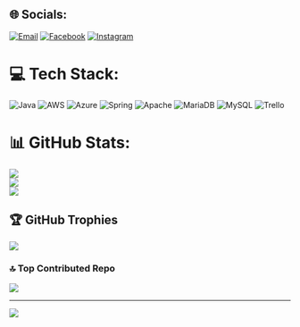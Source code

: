 
## 🌐 Socials:
[![Email](https://img.shields.io/badge/email-%231877F2.svg?logo=Email&logoColor=red)](https://discord.gg/gnrfelipee202311) [![Facebook](https://img.shields.io/badge/Facebook-%231877F2.svg?logo=Facebook&logoColor=white)](https://facebook.com/profile.php?id=100082551741917) [![Instagram](https://img.shields.io/badge/Instagram-%23E4405F.svg?logo=Instagram&logoColor=white)](https://instagram.com/felipe._oz/) 

# 💻 Tech Stack:
![Java](https://img.shields.io/badge/java-%23ED8B00.svg?style=for-the-badge&logo=openjdk&logoColor=white) ![AWS](https://img.shields.io/badge/AWS-%23FF9900.svg?style=for-the-badge&logo=amazon-aws&logoColor=white) ![Azure](https://img.shields.io/badge/azure-%230072C6.svg?style=for-the-badge&logo=microsoftazure&logoColor=white) ![Spring](https://img.shields.io/badge/spring-%236DB33F.svg?style=for-the-badge&logo=spring&logoColor=white) ![Apache](https://img.shields.io/badge/apache-%23D42029.svg?style=for-the-badge&logo=apache&logoColor=white) ![MariaDB](https://img.shields.io/badge/MariaDB-003545?style=for-the-badge&logo=mariadb&logoColor=white) ![MySQL](https://img.shields.io/badge/mysql-%2300000f.svg?style=for-the-badge&logo=mysql&logoColor=white) ![Trello](https://img.shields.io/badge/Trello-%23026AA7.svg?style=for-the-badge&logo=Trello&logoColor=white)
# 📊 GitHub Stats:
![](https://github-readme-stats.vercel.app/api?username=FelipeOzaeta07&theme=blue-green&hide_border=false&include_all_commits=false&count_private=false)<br/>
![](https://github-readme-streak-stats.herokuapp.com/?user=FelipeOzaeta07&theme=blue-green&hide_border=false)<br/>
![](https://github-readme-stats.vercel.app/api/top-langs/?username=FelipeOzaeta07&theme=blue-green&hide_border=false&include_all_commits=false&count_private=false&layout=compact)

## 🏆 GitHub Trophies
![](https://github-profile-trophy.vercel.app/?username=FelipeOzaeta07&theme=darkhub&no-frame=false&no-bg=true&margin-w=4)

### 🔝 Top Contributed Repo
![](https://github-contributor-stats.vercel.app/api?username=FelipeOzaeta07&limit=5&theme=dark&combine_all_yearly_contributions=true)

---
[![](https://visitcount.itsvg.in/api?id=FelipeOzaeta07&icon=0&color=0)](https://visitcount.itsvg.in)

<!-- Proudly created with GPRM ( https://gprm.itsvg.in ) -->
